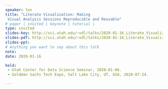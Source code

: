 ```yaml
---
speaker: lex
title: "Literate Visualization: Making
 Visual Analysis Sessions Reproducible and Reusable"
# paper | invited | keynote | tutorial |
type: invited
slides-key: http://sci.utah.edu/~vdl/talks/2020-01-16_Literate_Visualization.key
slides-pdf: http://sci.utah.edu/~vdl/talks/2020-01-16_Literate_Visualization.pdf
slides-ppt: 
# Anything you want to say about this talk
note:
date: 2020-01-16

held:
 - Utah Center for Data Science Seminar, 2020-01-06.
 - Goldman Sachs Tech Expo, Salt Lake City, UT, USA, 2020-07-24.

---
```

